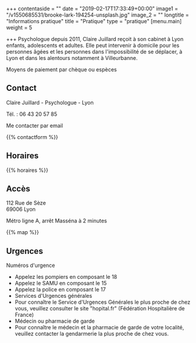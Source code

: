 +++
contentaside = ""
date = "2019-02-17T17:33:49+00:00"
image1 = "/v1550685531/brooke-lark-194254-unsplash.jpg"
image_2 = ""
longtitle = "Informations pratique"
title = "Pratique"
type = "pratique"
[menu.main]
weight = 5

+++
Psychologue depuis 2011, Claire Juillard reçoit à son cabinet à Lyon enfants, adolescents et adultes. Elle peut intervenir à domicile pour les personnes âgées et les personnes dans l'impossibilité de se déplacer, à Lyon et dans les alentours notamment à Villeurbanne.

Moyens de paiement par chèque ou espèces

## Contact

Claire Juillard - Psychologue - Lyon

Tél. : 06 43 20 57 85

Me contacter par email

{{% contactform %}}

## Horaires

{{% horaires %}}

## Accès

112 Rue de Sèze  
69006 Lyon

Métro ligne A, arrêt Masséna à 2 minutes

{{% map %}}

## Urgences

Numéros d'urgence

* Appelez les pompiers en composant le 18
* Appelez le SAMU en composant le 15
* Appelez la police en composant le 17
* Services d'Urgences générales
* Pour connaître le Service d'Urgences Générales le plus proche de chez vous, veuillez consulter le site "hopital.fr" (Fédération Hospitalière de France)
* Médecin ou pharmacie de garde
* Pour connaître le médecin et la pharmacie de garde de votre localité, veuillez contacter la gendarmerie la plus proche de chez vous.